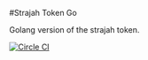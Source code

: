 #Strajah Token Go

Golang version of the strajah token.

[![Circle CI](https://circleci.com/gh/strajah/strajah-token-go.svg?style=svg)](https://circleci.com/gh/strajah/strajah-token-go)
